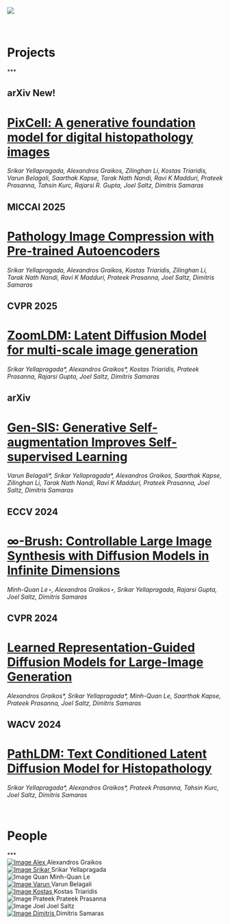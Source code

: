 <div class="container-auto">
    <div class="overflow-scroll text-center">
        <img class="img-card" src="./img/histodiff-social-card-light.png"/>
    </div>
</div>

<br/>
<br/>

<h1 class="text-center">Projects</h1>
***

<br/>

<div class="container text-left">

## <span class="badge text-bg-dark">arXiv</span> <span class="badge text-bg-success">New!</span>
# [PixCell: A generative foundation model for digital histopathology images](./docs/projects/pixcell)
  _Srikar Yellapragada, Alexandros Graikos, Zilinghan Li, Kostas Triaridis, Varun Belagali, Saarthak Kapse, Tarak Nath Nandi, Ravi K Madduri, Prateek Prasanna, Tahsin Kurc, Rajarsi R. Gupta, Joel Saltz, Dimitris Samaras_
  <br />

## <span class="badge text-bg-dark">MICCAI 2025</span>
# [Pathology Image Compression with Pre-trained Autoencoders](./docs/projects/pathae)
  _Srikar Yellapragada, Alexandros Graikos, Kostas Triaridis, Zilinghan Li, Tarak Nath Nandi, Ravi K Madduri, Prateek Prasanna, Joel Saltz, Dimitris Samaras_
  <br />

## <span class="badge text-bg-dark">CVPR 2025</span>
# [ZoomLDM: Latent Diffusion Model for multi-scale image generation](./docs/projects/zoomldm)
  _Srikar Yellapragada*, Alexandros Graikos*, Kostas Triaridis, Prateek Prasanna, Rajarsi Gupta, Joel Saltz, Dimitris Samaras_
  <br />

## <span class="badge text-bg-dark">arXiv</span>
# [Gen-SIS: Generative Self-augmentation Improves Self-supervised Learning](./docs/projects/gensis) 
  _Varun Belagali*, Srikar Yellapragada*, Alexandros Graikos, Saarthak Kapse, Zilinghan Li, Tarak Nath Nandi, Ravi K Madduri, Prateek Prasanna, Joel Saltz, Dimitris Samaras_
  <br />

## <span class="badge text-bg-dark">ECCV 2024</span>
# [∞-Brush: Controllable Large Image Synthesis with Diffusion Models in Infinite Dimensions](./docs/projects/infty_brush) 
  _Minh-Quan Le⋆, Alexandros Graikos⋆, Srikar Yellapragada, Rajarsi Gupta, Joel Saltz, Dimitris Samaras_
  <br />

## <span class="badge text-bg-dark">CVPR 2024</span>
# [Learned Representation-Guided Diffusion Models for Large-Image Generation](./docs/projects/large_image) 
  _Alexandros Graikos*, Srikar Yellapragada*, Minh-Quan Le, Saarthak Kapse, Prateek Prasanna, Joel Saltz, Dimitris Samaras_
  <br />

## <span class="badge text-bg-dark">WACV 2024</span>
# [PathLDM: Text Conditioned Latent Diffusion Model for Histopathology](./docs/projects/pathldm) 
  _Srikar Yellapragada*, Alexandros Graikos*, Prateek Prasanna, Tahsin Kurc, Joel Saltz, Dimitris Samaras_

</div>

<br/>

<h1 class="text-center">People</h1>
***

<div class="container text-center">
  <div class="row">
    <div class="col">
      <a href="https://alexgraikos.github.io" target="_blank">
        <img src="./img/people/alex.jpg" alt="Image Alex" class="circle"></img>
      </a>
        Alexandros Graikos
    </div>
    <div class="col">
      <a href="https://srikarym.github.io" target="_blank">
        <img src="./img/people/srikar.jpg" alt="Image Srikar" class="circle"></img>
      </a>
      Srikar Yellapragada
    </div>
    <div class="col">
      <img src="./img/people/quan.jpg" alt="Image Quan" class="circle"></img>
      Minh-Quan Le
    </div>
    <div class="col">
      <a href="https://varunbelagali98.github.io" target="_blank">
        <img src="./img/people/varun.jpg" alt="Image Varun" class="circle"></img>
      </a>
      Varun Belagali
    </div>
    <div class="col">
      <a href="https://kostino.github.io/" target="_blank">
        <img src="./img/people/kostas.jpg" alt="Image Kostas" class="circle"></img>
      </a>
      Kostas Triaridis
    </div>
  </div>
  <div class="row">
    <div class="col">
      <img src="./img/people/prateek.jpg" alt="Image Prateek" class="circle"></img>
      Prateek Prasanna
    </div>
    <div class="col">
      <img src="./img/people/joel.jpg" alt="Image Joel" class="circle"></img>
      Joel Saltz
    </div>
    <div class="col">
      <a href="https://www3.cs.stonybrook.edu/~samaras/" target="_blank">
        <img src="./img/people/dim6cr.jpg" alt="Image Dimitris" class="circle"></img>
      </a>
      Dimitris Samaras
    </div>
  </div>
</div>


